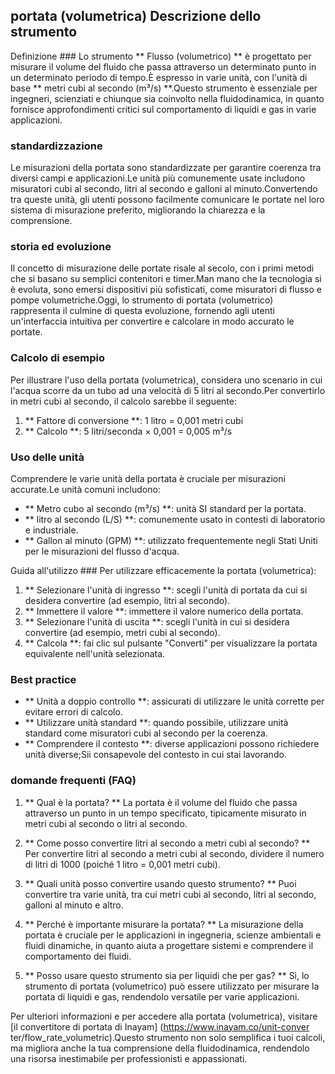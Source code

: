 ## portata (volumetrica) Descrizione dello strumento

Definizione ###
Lo strumento ** Flusso (volumetrico) ** è progettato per misurare il volume del fluido che passa attraverso un determinato punto in un determinato periodo di tempo.È espresso in varie unità, con l'unità di base ** metri cubi al secondo (m³/s) **.Questo strumento è essenziale per ingegneri, scienziati e chiunque sia coinvolto nella fluidodinamica, in quanto fornisce approfondimenti critici sul comportamento di liquidi e gas in varie applicazioni.

### standardizzazione
Le misurazioni della portata sono standardizzate per garantire coerenza tra diversi campi e applicazioni.Le unità più comunemente usate includono misuratori cubi al secondo, litri al secondo e galloni al minuto.Convertendo tra queste unità, gli utenti possono facilmente comunicare le portate nel loro sistema di misurazione preferito, migliorando la chiarezza e la comprensione.

### storia ed evoluzione
Il concetto di misurazione delle portate risale al secolo, con i primi metodi che si basano su semplici contenitori e timer.Man mano che la tecnologia si è evoluta, sono emersi dispositivi più sofisticati, come misuratori di flusso e pompe volumetriche.Oggi, lo strumento di portata (volumetrico) rappresenta il culmine di questa evoluzione, fornendo agli utenti un'interfaccia intuitiva per convertire e calcolare in modo accurato le portate.

### Calcolo di esempio
Per illustrare l'uso della portata (volumetrica), considera uno scenario in cui l'acqua scorre da un tubo ad una velocità di 5 litri al secondo.Per convertirlo in metri cubi al secondo, il calcolo sarebbe il seguente:

1. ** Fattore di conversione **: 1 litro = 0,001 metri cubi
2. ** Calcolo **: 5 litri/seconda × 0,001 = 0,005 m³/s

### Uso delle unità
Comprendere le varie unità della portata è cruciale per misurazioni accurate.Le unità comuni includono:
- ** Metro cubo al secondo (m³/s) **: unità SI standard per la portata.
- ** litro al secondo (L/S) **: comunemente usato in contesti di laboratorio e industriale.
- ** Gallon al minuto (GPM) **: utilizzato frequentemente negli Stati Uniti per le misurazioni del flusso d'acqua.

Guida all'utilizzo ###
Per utilizzare efficacemente la portata (volumetrica):
1. ** Selezionare l'unità di ingresso **: scegli l'unità di portata da cui si desidera convertire (ad esempio, litri al secondo).
2. ** Immettere il valore **: immettere il valore numerico della portata.
3. ** Selezionare l'unità di uscita **: scegli l'unità in cui si desidera convertire (ad esempio, metri cubi al secondo).
4. ** Calcola **: fai clic sul pulsante "Converti" per visualizzare la portata equivalente nell'unità selezionata.

### Best practice
- ** Unità a doppio controllo **: assicurati di utilizzare le unità corrette per evitare errori di calcolo.
- ** Utilizzare unità standard **: quando possibile, utilizzare unità standard come misuratori cubi al secondo per la coerenza.
- ** Comprendere il contesto **: diverse applicazioni possono richiedere unità diverse;Sii consapevole del contesto in cui stai lavorando.

### domande frequenti (FAQ)

1. ** Qual è la portata? **
La portata è il volume del fluido che passa attraverso un punto in un tempo specificato, tipicamente misurato in metri cubi al secondo o litri al secondo.

2. ** Come posso convertire litri al secondo a metri cubi al secondo? **
Per convertire litri al secondo a metri cubi al secondo, dividere il numero di litri di 1000 (poiché 1 litro = 0,001 metri cubi).

3. ** Quali unità posso convertire usando questo strumento? **
Puoi convertire tra varie unità, tra cui metri cubi al secondo, litri al secondo, galloni al minuto e altro.

4. ** Perché è importante misurare la portata? **
La misurazione della portata è cruciale per le applicazioni in ingegneria, scienze ambientali e fluidi dinamiche, in quanto aiuta a progettare sistemi e comprendere il comportamento dei fluidi.

5. ** Posso usare questo strumento sia per liquidi che per gas? **
Sì, lo strumento di portata (volumetrico) può essere utilizzato per misurare la portata di liquidi e gas, rendendolo versatile per varie applicazioni.

Per ulteriori informazioni e per accedere alla portata (volumetrica), visitare [il convertitore di portata di Inayam] (https://www.inayam.co/unit-conver ter/flow_rate_volumetric).Questo strumento non solo semplifica i tuoi calcoli, ma migliora anche la tua comprensione della fluidodinamica, rendendolo una risorsa inestimabile per professionisti e appassionati.